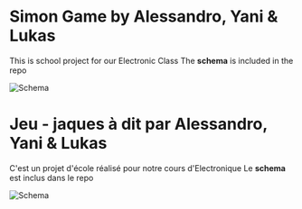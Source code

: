 # Simon Game by Alessandro, Yani & Lukas

This is school project for our Electronic Class
The **schema** is included in the repo

![Schema](https://github.com/YaniAless/ProjectArduino/blob/master/schema_simon.png)


# Jeu - jaques à dit par Alessandro, Yani & Lukas

C'est un projet d'école réalisé pour notre cours d'Electronique
Le **schema** est inclus dans le repo

![Schema](https://github.com/YaniAless/ProjectArduino/blob/master/schema_simon.png)
